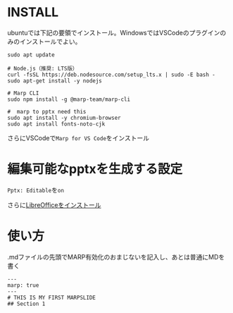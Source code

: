# INSTALL
ubuntuでは下記の要領でインストール。WindowsではVSCodeのプラグインのみのインストールでよい。
```
sudo apt update

# Node.js（推奨: LTS版）
curl -fsSL https://deb.nodesource.com/setup_lts.x | sudo -E bash -
sudo apt-get install -y nodejs

# Marp CLI
sudo npm install -g @marp-team/marp-cli

#  marp to pptx need this
sudo apt install -y chromium-browser
sudo apt install fonts-noto-cjk
```

さらにVSCodeで`Marp for VS Code`をインストール  


# 編集可能なpptxを生成する設定
`Pptx: Editable`を`on`

さらに[LibreOfficeをインストール](https://www.libreoffice.org/download/download-libreoffice/)

# 使い方
.mdファイルの先頭でMARP有効化のおまじないを記入し、あとは普通にMDを書く
```
---
marp: true
---
# THIS IS MY FIRST MARPSLIDE
## Section 1
```



  
